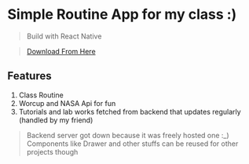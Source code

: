 # Simple Routine App for my class :)

>Build with React Native


>[Download From Here](https://drive.google.com/file/d/1hrBx7kfTe7-jT9mhVgeIvZiTawCI2OKb/view?usp=sharing)

## Features
1. Class Routine
2. Worcup and NASA Api for fun
3. Tutorials and lab works fetched from backend that updates regularly (handled by my friend)

> Backend server got down because it was freely hosted one :_) 
> Components like Drawer and other stuffs can be reused for other projects though
